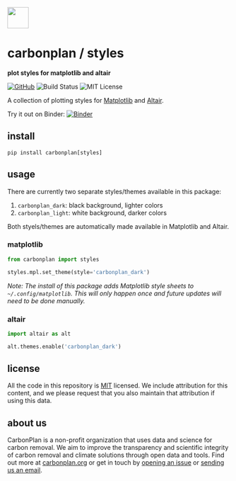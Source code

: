 <img
  src='https://carbonplan-assets.s3.amazonaws.com/monogram/dark-small.png'
  height='48'
/>

# carbonplan / styles

**plot styles for matplotlib and altair**

[![GitHub][github-badge]][github]
![Build Status][]
![MIT License][]

[github]: https://github.com/carbonplan/styles
[github-badge]: https://flat.badgen.net/badge/-/github?icon=github&label
[build status]: https://flat.badgen.net/github/checks/carbonplan/styles
[mit license]: https://flat.badgen.net/badge/license/MIT/blue

A collection of plotting styles for [Matplotlib](https://matplotlib.org/) and [Altair](https://altair-viz.github.io/).

Try it out on Binder:
[![Binder](https://mybinder.org/badge_logo.svg)](https://mybinder.org/v2/gh/jhamman/carbonplan-styles/master?urlpath=lab)

## install

```shell
pip install carbonplan[styles]
```

## usage

There are currently two separate styles/themes available in this package:

1. `carbonplan_dark`: black background, lighter colors
2. `carbonplan_light`: white background, darker colors

Both styels/themes are automatically made available in Matplotlib and Altair.

### matplotlib

```python
from carbonplan import styles

styles.mpl.set_theme(style='carbonplan_dark')
```

_Note: The install of this package adds Matplotlib style sheets to `~/.config/matplotlib`. This will only happen once and future updates will need to be done manually._

### altair

```python
import altair as alt

alt.themes.enable('carbonplan_dark')
```

## license

All the code in this repository is [MIT](https://choosealicense.com/licenses/mit/) licensed. We include attribution for this content, and we please request that you also maintain that attribution if using this data.

## about us

CarbonPlan is a non-profit organization that uses data and science for carbon removal. We aim to improve the transparency and scientific integrity of carbon removal and climate solutions through open data and tools. Find out more at [carbonplan.org](https://carbonplan.org/) or get in touch by [opening an issue](https://github.com/carbonplan/styles/issues/new) or [sending us an email](mailto:hello@carbonplan.org).
